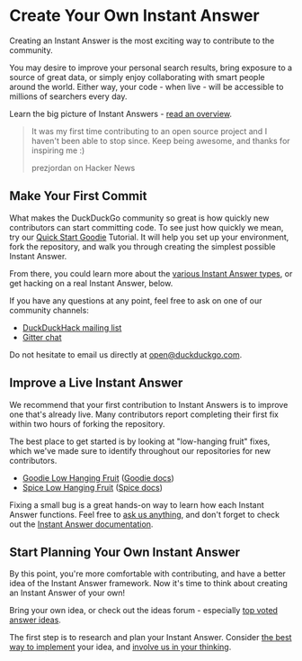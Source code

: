 # Create Your Own Instant Answer

Creating an Instant Answer is the most exciting way to contribute to the community. 

You may desire to improve your personal search results, bring exposure to a source of great data, or simply enjoy collaborating with smart people around the world. Either way, your code - when live - will be accessible to millions of searchers every day. 

Learn the big picture of Instant Answers - [read an overview](https://duck.co/duckduckhack/ddh-intro).

<blockquote>
<p>It was my first time contributing to an open source project and I haven&#39;t been able to stop since. Keep being awesome, and thanks for inspiring me :) </p>

<p>prezjordan on Hacker News</p>
</blockquote>

## Make Your First Commit

What makes the DuckDuckGo community so great is how quickly new contributors can start committing code. To see just how quickly we mean, try our [Quick Start Goodie](https://duck.co/duckduckhack/goodie_quickstart) Tutorial. It will help you set up your environment, fork the repository, and walk you through creating the simplest possible Instant Answer.

From there, you could learn more about the [various Instant Answer types](https://duck.co/duckduckhack/determine_your_instant_answer_type), or get hacking on a real Instant Answer, below.

If you have any questions at any point, feel free to ask on one of our community channels:

- [DuckDuckHack mailing list](https://duck.co/redir/?u=https%3A%2F%2Fwww.listbox.com%2Fsubscribe%2F%3Flist_id%3D197814)
- [Gitter chat](https://duck.co/redir/?u=https%3A%2F%2Fgitter.im%2Fduckduckgo%2FIdeas)

Do not hesitate to email us directly at [open@duckduckgo.com](mailto:open@duckduckgo.com).

## Improve a Live Instant Answer

We recommend that your first contribution to Instant Answers is to improve one that's already live. Many contributors report completing their first fix within two hours of forking the repository.

The best place to get started is by looking at "low-hanging fruit" fixes, which we've made sure to identify throughout our repositories for new contributors.

- [Goodie Low Hanging Fruit](https://github.com/duckduckgo/zeroclickinfo-goodies/issues?q=is%3Aopen+is%3Aissue+label%3A%22Low-Hanging+Fruit%22) ([Goodie docs](https://duck.co/duckduckhack/goodie_overview))
- [Spice Low Hanging Fruit](https://github.com/duckduckgo/zeroclickinfo-spice/issues?q=is%3Aopen+is%3Aissue+label%3A%22Low-Hanging+Fruit%22) ([Spice docs](https://duck.co/duckduckhack/spice_overview))

Fixing a small bug is a great hands-on way to learn how each Instant Answer functions. Feel free to [ask us anything](mailto:open@duckduckgo.com), and don't forget to check out the [Instant Answer documentation](https://duck.co/duckduckhack/ddh-intro).

## Start Planning Your Own Instant Answer

By this point, you're more comfortable with contributing, and have a better idea of the Instant Answer framework. Now it's time to think about creating an Instant Answer of your own!

Bring your own idea, or check out the ideas forum - especially [top voted answer ideas](https://duck.co/ideas/status/3?table_lnKRpLENwO2NUmZUyukQpw_sort=votes).

The first step is to research and plan your Instant Answer. Consider [the best way to implement](https://duck.co/duckduckhack/determine_your_instant_answer_type) your idea, and [involve us in your thinking](mailto:open@duckduckgo.com).

<!-- Next, open an IA page? -->

<!-- What is the role of Duck.co/IA? What is the practical first step>
